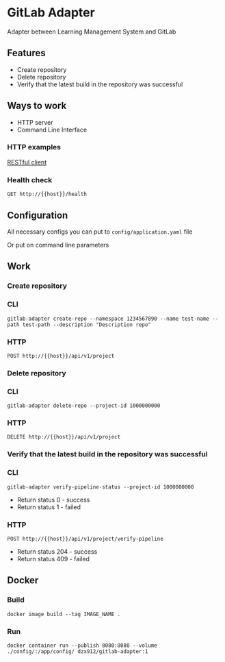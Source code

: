 # GitLab Adapter

Adapter between Learning Management System and GitLab

## Features

* Create repository
* Delete repository
* Verify that the latest build in the repository was successful

## Ways to work

* HTTP server
* Command Line Interface

### HTTP examples

[RESTful client](test-http-client/client.http)

### Health check

```shell
GET http://{{host}}/health
```

## Configuration

All necessary configs you can put to `config/application.yaml` file

Or put on command line parameters

## Work

### Create repository

### CLI

```shell
gitlab-adapter create-repo --namespace 1234567890 --name test-name --path test-path --description "Description repo"
```

### HTTP

```shell
POST http://{{host}}/api/v1/project
```

### Delete repository

### CLI

```shell
gitlab-adapter delete-repo --project-id 1000000000
```

### HTTP

```shell
DELETE http://{{host}}/api/v1/project
```

### Verify that the latest build in the repository was successful

### CLI

```shell
gitlab-adapter verify-pipeline-status --project-id 1000000000
```

* Return status 0 - success
* Return status 1 - failed

### HTTP

```shell
POST http://{{host}}/api/v1/project/verify-pipeline
```

* Return status 204 - success
* Return status 409 - failed

## Docker

### Build

```shell
docker image build --tag IMAGE_NAME .
```

### Run

```shell
docker container run --publish 8080:8080 --volume ./config/:/app/config/ dzx912/gitlab-adapter:1
```